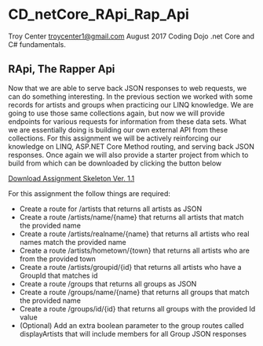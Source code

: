 # CD_netCore_RApi_Rap_Api
Troy Center troycenter1@gmail.com August 2017
Coding Dojo .net Core and C# fundamentals. 

## RApi, The Rapper Api
Now that we are able to serve back JSON responses to web requests, we can do something interesting. In the previous section we worked with some records for artists and groups when practicing our LINQ knowledge. We are going to use those same collections again, but now we will provide endpoints for various requests for information from these data sets. What we are essentially doing is building our own external API from these collections. For this assignment we will be actively reinforcing our knowledge on LINQ, ASP.NET Core Method routing, and serving back JSON responses. Once again we will also provide a starter project from which to build from which can be downloaded by clicking the button below


<a href="https://s3.amazonaws.com/General_V88/boomyeah2015/codingdojo/curriculum/content/chapter/Starter_Ver2.zip">Download Assignment Skeleton Ver. 1.1</a> 

For this assignment the follow things are required:
<ul>
<li>Create a route for /artists that returns all artists as JSON</li>
<li>Create a route /artists/name/{name} that returns all artists that match the provided name</li>
<li>Create a route /artists/realname/{name} that returns all artists who real names match the provided name</li>
<li>Create a route /artists/hometown/{town} that returns all artists who are from the provided town</li>
<li>Create a route /artists/groupid/{id} that returns all artists who have a GroupId that matches id</li>
<li>Create a route /groups that returns all groups as JSON</li>
<li>Create a route /groups/name/{name} that returns all groups that match the provided name</li>
<li>Create a route /groups/id/{id} that returns all groups with the provided Id value</li>
<li>(Optional) Add an extra boolean parameter to the group routes called displayArtists that will include members for all Group JSON responses</li>
</ul>